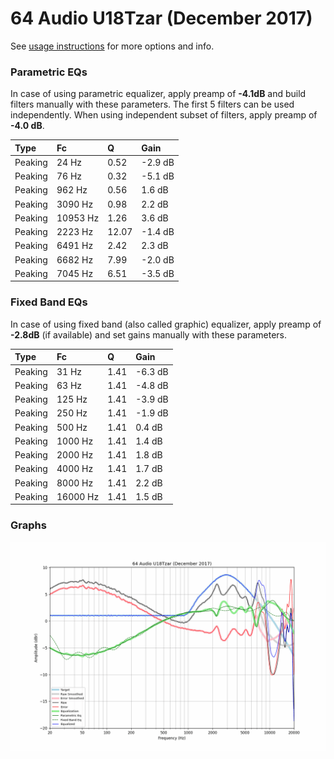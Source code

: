 # 64 Audio U18Tzar (December 2017)
See [usage instructions](https://github.com/jaakkopasanen/AutoEq#usage) for more options and info.

### Parametric EQs
In case of using parametric equalizer, apply preamp of **-4.1dB** and build filters manually
with these parameters. The first 5 filters can be used independently.
When using independent subset of filters, apply preamp of **-4.0 dB**.

| Type    | Fc       |     Q | Gain    |
|:--------|:---------|:------|:--------|
| Peaking | 24 Hz    |  0.52 | -2.9 dB |
| Peaking | 76 Hz    |  0.32 | -5.1 dB |
| Peaking | 962 Hz   |  0.56 | 1.6 dB  |
| Peaking | 3090 Hz  |  0.98 | 2.2 dB  |
| Peaking | 10953 Hz |  1.26 | 3.6 dB  |
| Peaking | 2223 Hz  | 12.07 | -1.4 dB |
| Peaking | 6491 Hz  |  2.42 | 2.3 dB  |
| Peaking | 6682 Hz  |  7.99 | -2.0 dB |
| Peaking | 7045 Hz  |  6.51 | -3.5 dB |

### Fixed Band EQs
In case of using fixed band (also called graphic) equalizer, apply preamp of **-2.8dB**
(if available) and set gains manually with these parameters.

| Type    | Fc       |    Q | Gain    |
|:--------|:---------|:-----|:--------|
| Peaking | 31 Hz    | 1.41 | -6.3 dB |
| Peaking | 63 Hz    | 1.41 | -4.8 dB |
| Peaking | 125 Hz   | 1.41 | -3.9 dB |
| Peaking | 250 Hz   | 1.41 | -1.9 dB |
| Peaking | 500 Hz   | 1.41 | 0.4 dB  |
| Peaking | 1000 Hz  | 1.41 | 1.4 dB  |
| Peaking | 2000 Hz  | 1.41 | 1.8 dB  |
| Peaking | 4000 Hz  | 1.41 | 1.7 dB  |
| Peaking | 8000 Hz  | 1.41 | 2.2 dB  |
| Peaking | 16000 Hz | 1.41 | 1.5 dB  |

### Graphs
![](./64%20Audio%20U18Tzar%20(December%202017).png)
